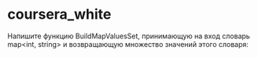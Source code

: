 # coursera_white

Напишите функцию BuildMapValuesSet, принимающую на вход словарь map<int, string> и возвращающую множество значений этого словаря:
